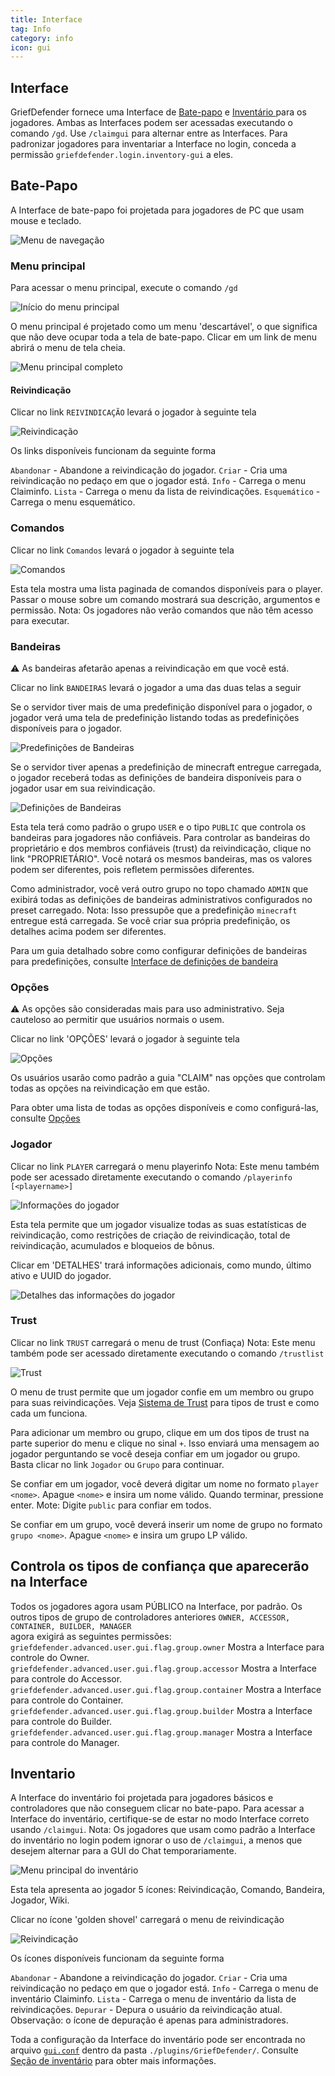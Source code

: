 ```yaml
---
title: Interface
tag: Info
category: info
icon: gui
---
```


## Interface

GriefDefender fornece uma Interface de [Bate-papo](#Bate-Papo) e [Inventário ](#Inventario) para os jogadores.
Ambas as Interfaces podem ser acessadas executando o comando `/gd`.
Use `/claimgui` para alternar entre as Interfaces.
Para padronizar jogadores para inventariar a Interface no login, conceda a permissão `griefdefender.login.inventory-gui` a eles.


## Bate-Papo  

A Interface de bate-papo foi projetada para jogadores de PC que usam mouse e teclado. 

![Menu de navegação](https://i.imgur.com/S2ZpVPA.gif)


### Menu principal

Para acessar o menu principal, execute o comando `/gd`

![Início do menu principal](https://i.imgur.com/gvrqPUl.png)

O menu principal é projetado como um menu 'descartável', o que significa que não deve ocupar toda a tela de bate-papo.
Clicar em um link de menu abrirá o menu de tela cheia.

![Menu principal completo](https://i.imgur.com/YQmihfG.png)

#### Reivindicação  

Clicar no link `REIVINDICAÇÃO` levará o jogador à seguinte tela

![Reivindicação](https://i.imgur.com/YQmihfG.png)  

Os links disponíveis funcionam da seguinte forma

`Abandonar` - Abandone a reivindicação do jogador.
`Criar` - Cria uma reivindicação no pedaço em que o jogador está.
`Info` - Carrega o menu Claiminfo.
`Lista` - Carrega o menu da lista de reivindicações.
`Esquemático` - Carrega o menu esquemático.

### Comandos  

Clicar no link `Comandos` levará o jogador à seguinte tela

![Comandos](https://i.imgur.com/ypaKgrv.png)  

Esta tela mostra uma lista paginada de comandos disponíveis para o player. Passar o mouse sobre um comando mostrará sua descrição, argumentos e permissão.
Nota: Os jogadores não verão comandos que não têm acesso para executar.  


### Bandeiras  

:warning: As bandeiras afetarão apenas a reivindicação em que você está. 

Clicar no link `BANDEIRAS` levará o jogador a uma das duas telas a seguir
 
Se o servidor tiver mais de uma predefinição disponível para o jogador, o jogador verá uma tela de predefinição listando todas as predefinições disponíveis para o jogador.

 
![Predefinições de Bandeiras](https://i.imgur.com/GuXPpcy.png)  

Se o servidor tiver apenas a predefinição de minecraft entregue carregada, o jogador receberá todas as definições de bandeira disponíveis para o jogador usar em sua reivindicação.

![Definições de Bandeiras](https://i.imgur.com/ETLunlL.png)  

Esta tela terá como padrão o grupo `USER` e o tipo `PUBLIC` que controla os bandeiras para jogadores não confiáveis. Para controlar as bandeiras do proprietário e dos membros confiáveis (trust) da reivindicação, clique no link "PROPRIETÁRIO". Você notará os mesmos bandeiras, mas os valores podem ser diferentes, pois refletem permissões diferentes.


Como administrador, você verá outro grupo no topo chamado `ADMIN` que exibirá todas as definições de bandeiras administrativos configurados no preset carregado.
Nota: Isso pressupõe que a predefinição `minecraft` entregue está carregada. Se você criar sua própria predefinição, os detalhes acima podem ser diferentes.

Para um guia detalhado sobre como configurar definições de bandeiras para predefinições, consulte [Interface de definições de bandeira](/br/wiki/basic/Flag-Definitions-GUI.html)


### Opções  

:warning: As opções são consideradas mais para uso administrativo. Seja cauteloso ao permitir que usuários normais o usem. 

Clicar no link 'OPÇÕES' levará o jogador à seguinte tela

![Opções](https://i.imgur.com/3HcWKQA.png)


Os usuários usarão como padrão a guia "CLAIM" nas opções que controlam todas as opções na reivindicação em que estão.


Para obter uma lista de todas as opções disponíveis e como configurá-las, consulte [Opções](/br/wiki/basic/Options.html)


### Jogador

Clicar no link `PLAYER` carregará o menu playerinfo
Nota: Este menu também pode ser acessado diretamente executando o comando `/playerinfo [<playername>]`

![Informações do jogador](https://i.imgur.com/PPbrPwi.png)

Esta tela permite que um jogador visualize todas as suas estatísticas de reivindicação, como restrições de criação de reivindicação, total de reivindicação, acumulados e bloqueios de bônus.

Clicar em 'DETALHES' trará informações adicionais, como mundo, último ativo e UUID do jogador.

![Detalhes das informações do jogador](https://i.imgur.com/0cjvNKc.png)


### Trust

Clicar no link `TRUST` carregará o menu de trust (Confiaça)
Nota: Este menu também pode ser acessado diretamente executando o comando `/trustlist`


![Trust](https://i.imgur.com/T75Gvpw.png)

O menu de trust permite que um jogador confie em um membro ou grupo para suas reivindicações.
Veja [Sistema de Trust](/br/wiki/basic/Trust-System.html) para tipos de trust e como cada um funciona.

Para adicionar um membro ou grupo, clique em um dos tipos de trust na parte superior do menu e clique no sinal `+`.
Isso enviará uma mensagem ao jogador perguntando se você deseja confiar em um jogador ou grupo. Basta clicar no link `Jogador` ou `Grupo` para continuar.

Se confiar em um jogador, você deverá digitar um nome no formato `player <nome>`. Apague `<nome>` e insira um nome válido. Quando terminar, pressione enter.
Mote: Digite `public` para confiar em todos.

Se confiar em um grupo, você deverá inserir um nome de grupo no formato `grupo <nome>`. Apague `<nome>` e insira um grupo LP válido.

## Controla os tipos de confiança que aparecerão na Interface

Todos os jogadores agora usam PÚBLICO na Interface, por padrão. Os outros tipos de grupo de controladores anteriores `OWNER, ACCESSOR, CONTAINER, BUILDER, MANAGER`  
agora exigirá as seguintes permissões:    
`griefdefender.advanced.user.gui.flag.group.owner` Mostra a Interface para controle do Owner.  
`griefdefender.advanced.user.gui.flag.group.accessor` Mostra a Interface para controle do Accessor.  
`griefdefender.advanced.user.gui.flag.group.container` Mostra a Interface para controle do Container.  
`griefdefender.advanced.user.gui.flag.group.builder` Mostra a Interface para controle do Builder.  
`griefdefender.advanced.user.gui.flag.group.manager` Mostra a Interface para controle do Manager.  

## Inventario

A Interface do inventário foi projetada para jogadores básicos e controladores que não conseguem clicar no bate-papo.
Para acessar a Interface do inventário, certifique-se de estar no modo Interface correto usando `/claimgui`.
Nota: Os jogadores que usam como padrão a Interface do inventário no login podem ignorar o uso de `/claimgui`, a menos que desejem alternar para a GUI do Chat temporariamente.


![Menu principal do inventário](https://i.imgur.com/2iqE2ma.gif)

Esta tela apresenta ao jogador 5 ícones: Reivindicação, Comando, Bandeira, Jogador, Wiki.

Clicar no ícone 'golden shovel' carregará o menu de reivindicação

![Reivindicação](https://i.imgur.com/JFxoyqJ.png)

Os ícones disponíveis funcionam da seguinte forma

`Abandonar` - Abandone a reivindicação do jogador.
`Criar` - Cria uma reivindicação no pedaço em que o jogador está.
`Info` - Carrega o menu de inventário Claiminfo.
`Lista` - Carrega o menu de inventário da lista de reivindicações.
`Depurar` - Depura o usuário da reivindicação atual.
Observação: o ícone de depuração é apenas para administradores.

Toda a configuração da Interface do inventário pode ser encontrada no arquivo [`gui.conf`](/br/wiki/basic/GUI.html) dentro da pasta `./plugins/GriefDefender/`.
Consulte [Seção de inventário](/br/wiki/Configuration.html#secao-de-inventario) para obter mais informações.